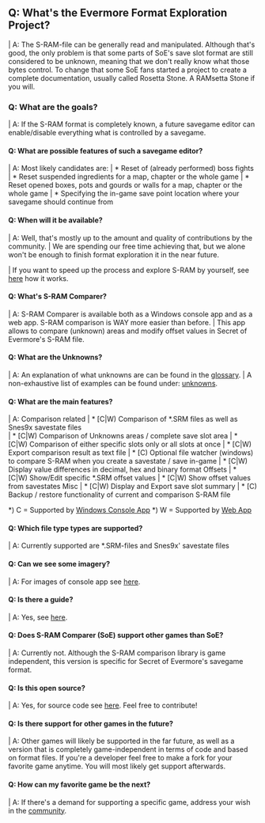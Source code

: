 ## Q: What's the Evermore Format Exploration Project?
| A: The S-RAM-file can be generally read and manipulated. Although that's good, the only problem is that some parts of SoE's save slot format are still considered to be unknown, meaning that we don't really know what those bytes control. To change that some SoE fans started a project to create a complete documentation, usually called Rosetta Stone. A RAMsetta Stone if you will.

### Q: What are the goals?
| A: If the S-RAM format is completely known, a future savegame editor can enable/disable everything what is controlled by a savegame.

#### Q: What are possible features of such a savegame editor?
| A: Most likely candidates are:
| * Reset of (already performed) boss fights
| * Reset suspended ingredients for a map, chapter or the whole game
| * Reset opened boxes, pots and gourds or walls for a map, chapter or the whole game
| * Specifying the in-game save point location where your savegame should continue from

#### Q: When will it be available?
| A: Well, that's mostly up to the amount and quality of contributions by the community.
| We are spending our free time achieving that, but we alone won't be enough to finish format exploration it in the near future.

| If you want to speed up the process and explore S-RAM by yourself, see [here](exploring) how it works.

#### Q: What's S-RAM Comparer?
| A: S-RAM Comparer is available both as a Windows console app and as a web app. S-RAM comparison is WAY more easier than before. 
| This app allows to compare (unknown) areas and modify offset values in Secret of Evermore's S-RAM file.

#### Q: What are the Unknowns?
| A: An explanation of what unknowns are can be found in the [glossary](glossary). 
| A non-exhaustive list of examples can be found under: [unknowns](unknowns).

#### Q: What are the main features?
| A: 
Comparison related
| * [C|W) Comparison of *.SRM files as well as Snes9x savestate files  
| * [C|W) Comparison of Unknowns areas / complete save slot area
| * [C|W) Comparison of either specific slots only or all slots at once
| * [C|W) Export comparison result as text file
| * [C) Optional file watcher (windows) to compare S-RAM when you create a savestate / save in-game
| * [C|W) Display value differences in decimal, hex and binary format
Offsets
| * [C|W) Show/Edit specific *.SRM offset values
| * [C|W) Show offset values from savestates
Misc
| * [C|W) Display and Export save slot summary
| * [C) Backup / restore functionality of current and comparison S-RAM file

*) C = Supported by [Windows Console App](console-app)
*) W = Supported by [Web App](comparison)

#### Q: Which file type types are supported?
| A: Currently supported are *.SRM-files and Snes9x' savestate files

#### Q: Can we see some imagery?
| A: For images of console app see [here](imagery).

#### Q: Is there a guide?
| A: Yes, see [here](guides).

#### Q: Does S-RAM Comparer (SoE) support other games than SoE?
| A: Currently not. Although the S-RAM comparison library is game independent, this version is specific for Secret of Evermore's savegame format.

#### Q: Is this open source?
| A: Yes, for source code see [here](https://github.com/CleanCodeX). Feel free to contribute!

#### Q: Is there support for other games in the future?
| A: Other games will likely be supported in the far future, as well as a version that is completely game-independent in terms of code and based on format files. If you're a developer feel free to make a fork for your favorite game anytime. You will most likely get support afterwards.

#### Q: How can my favorite game be the next?
| A: If there's a demand for supporting a specific game, address your wish in the [community](Community).